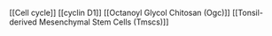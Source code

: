 [[Cell cycle]]
[[cyclin D1]]
[[Octanoyl Glycol Chitosan (Ogc)]]
[[Tonsil-derived Mesenchymal Stem Cells (Tmscs)]]

